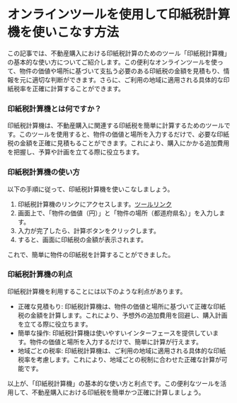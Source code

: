 オンラインツールを使用して印紙税計算機を使いこなす方法
===========================

この記事では、不動産購入における印紙税計算のためのツール「印紙税計算機」の基本的な使い方についてご紹介します。この便利なオンラインツールを使って、物件の価値や場所に基づいて支払う必要のある印紙税の金額を見積もり、情報を元に適切な判断ができます。さらに、ご利用の地域に適用される具体的な印紙税率を正確に計算することができます。

### 印紙税計算機とは何ですか？

印紙税計算機は、不動産購入に関連する印紙税を簡単に計算するためのツールです。このツールを使用すると、物件の価値と場所を入力するだけで、必要な印紙税の金額を正確に見積もることができます。これにより、購入にかかる追加費用を把握し、予算や計画を立てる際に役立ちます。

### 印紙税計算機の使い方

以下の手順に従って、印紙税計算機を使いこなしましょう。

1. 印紙税計算機のリンクにアクセスします。[ツールリンク](https://www.onlinecalculatorsfree.com/ja/financial/stamp-duty-tax-calculator.html)
2. 画面上で、「物件の価値（円）」と「物件の場所（都道府県名）」を入力します。
3. 入力が完了したら、計算ボタンをクリックします。
4. すると、画面に印紙税の金額が表示されます。

これで、簡単に物件の印紙税を計算することができました。

### 印紙税計算機の利点

印紙税計算機を利用することには以下のような利点があります。

- 正確な見積もり: 印紙税計算機は、物件の価値と場所に基づいて正確な印紙税の金額を計算します。これにより、予想外の追加費用を回避し、購入計画を立てる際に役立ちます。
- 簡単な操作: 印紙税計算機は使いやすいインターフェースを提供しています。物件の価値と場所を入力するだけで、簡単に計算が行えます。
- 地域ごとの税率: 印紙税計算機は、ご利用の地域に適用される具体的な印紙税率を考慮します。これにより、地域ごとの税制に合わせた正確な計算が可能です。

以上が、「印紙税計算機」の基本的な使い方と利点です。この便利なツールを活用して、不動産購入における印紙税を簡単かつ正確に計算しましょう。